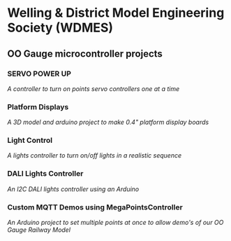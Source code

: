 # Welling & District Model Engineering Society (WDMES) 

## OO Gauge microcontroller projects

### SERVO POWER UP
_A controller to turn on points servo controllers one at a time_ 

### Platform Displays

_A 3D model and arduino project to make 0.4" platform display boards_

### Light Control

_A lights controller to turn on/off lights in a realistic sequence_

### DALI Lights Controller

_An I2C DALI lights controller using an Arduino_

### Custom MQTT Demos using MegaPointsController

_An Arduino project to set multiple points at once to allow demo's of our OO Gauge Railway Model_

